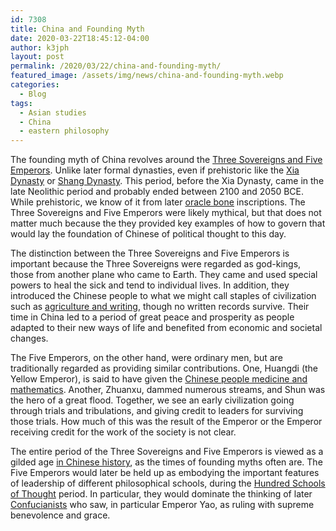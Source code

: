 ```yaml
---
id: 7308
title: China and Founding Myth
date: 2020-03-22T18:45:12-04:00
author: k3jph
layout: post
permalink: /2020/03/22/china-and-founding-myth/
featured_image: /assets/img/news/china-and-founding-myth.webp
categories:
  - Blog
tags:
  - Asian studies
  - China
  - eastern philosophy
---
```

The founding myth of China revolves around the [Three Sovereigns
and Five
Emperors](https://www.newworldencyclopedia.org/entry/Three_Sovereigns_and_Five_Emperors).
Unlike later formal dynasties, even if prehistoric like the [Xia
Dynasty](https://history.followcn.com/2017/01/14/archaeological-discoveries-of-the-xia-dynasty/)
or [Shang
Dynasty](https://www.history.com/topics/ancient-china/shang-dynasty). This
period, before the Xia Dynasty, came in the late Neolithic period
and probably ended between 2100 and 2050 BCE. While prehistoric,
we know of it from later [oracle
bone](http://anthropology.msu.edu/anp363-ss13/2013/03/28/oracle-bones/)
inscriptions. The Three Sovereigns and Five Emperors were likely
mythical, but that does not matter much because the they provided
key examples of how to govern that would lay the foundation of
Chinese of political thought to this day.

The distinction between the Three Sovereigns and Five Emperors is
important because the Three Sovereigns were regarded as god-kings,
those from another plane who came to Earth. They came and used
special powers to heal the sick and tend to individual lives. In
addition, they introduced the Chinese people to what we might call
staples of civilization such as [agriculture and
writing](https://www.globalsecurity.org/military/world/china/history-3-sovereigns.htm),
though no written records survive. Their time in China led to a
period of great peace and prosperity as people adapted to their new
ways of life and benefited from economic and societal changes.

The Five Emperors, on the other hand, were ordinary men, but are
traditionally regarded as providing similar contributions. One,
Huangdi (the Yellow Emperor), is said to have given the [Chinese
people medicine and
mathematics](http://factsanddetails.com/china/cat2/sub1/entry-5386.html).
Another, Zhuanxu, dammed numerous streams, and Shun was the hero
of a great flood. Together, we see an early civilization going
through trials and tribulations, and giving credit to leaders for
surviving those trials. How much of this was the result of the
Emperor or the Emperor receiving credit for the work of the society
is not clear.

The entire period of the Three Sovereigns and Five Emperors is
viewed as a gilded age [in Chinese
history](https://www.globalsecurity.org/military/world/china/history-5-emperors.htm),
as the times of founding myths often are. The Five Emperors would
later be held up as embodying the important features of leadership
of different philosophical schools, during the [Hundred Schools of
Thought](https://www.ibiblio.org/chinesehistory/contents/02cul/c04s02.html)
period. In particular, they would dominate the thinking of later
[Confucianists](https://en.wikipedia.org/wiki/Emperor_Yao) who saw,
in particular Emperor Yao, as ruling with supreme benevolence and
grace.
